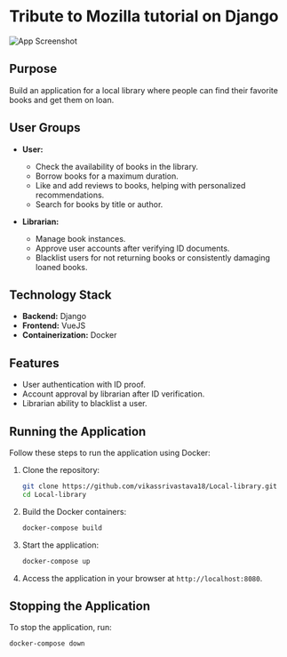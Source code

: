 # Tribute to Mozilla tutorial on Django
![App Screenshot](https://i.ibb.co/wrzgw07Y/Screenshot-2025-07-16-130529.png)

## Purpose

Build an application for a local library where people can find their favorite books and get them on loan.

## User Groups

- **User:**  
  - Check the availability of books in the library.
  - Borrow books for a maximum duration.
  - Like and add reviews to books, helping with personalized recommendations.
  - Search for books by title or author.

- **Librarian:**  
  - Manage book instances.
  - Approve user accounts after verifying ID documents.
  - Blacklist users for not returning books or consistently damaging loaned books.

## Technology Stack

- **Backend:** Django  
- **Frontend:** VueJS  
- **Containerization:** Docker

## Features

- User authentication with ID proof.
- Account approval by librarian after ID verification.
- Librarian ability to blacklist a user.


## Running the Application

Follow these steps to run the application using Docker:

1. Clone the repository:
    ```bash
    git clone https://github.com/vikassrivastava18/Local-library.git
    cd Local-library
    ```

2. Build the Docker containers:
    ```bash
    docker-compose build
    ```

3. Start the application:
    ```bash
    docker-compose up
    ```

4. Access the application in your browser at `http://localhost:8080`.

## Stopping the Application

To stop the application, run:
```bash
docker-compose down
```

